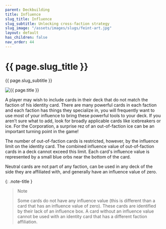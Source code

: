 ```yaml
---
parent: Deckbuilding
title: Influence
slug_title: Influence
slug_subtitle: Unlocking cross-faction strategy
slug_image: "/assets/images/slugs/feint-art.jpg"
layout: default
has_children: false
nav_order: 44
---
```

<div class="slug">
    <div class="title-container">
        <h1 class="page-slug_title">{{ page.slug_title }}</h1>
        <p class="page-slug_subtitle">{{ page.slug_subtitle }}</p>
    </div>
    <div class="image-container faded-left">
        <img src="{{ page.slug_image | relative_url }}" alt="{{ page.title }}" />
    </div>
</div>

A player may wish to include cards in their deck that do not match the faction of his identity card. There are many powerful cards in each faction and each faction has things they specialize in, you will frequently want to use most of your influence to bring these powerful tools to your deck. If you aren’t sure what to add, look for broadly applicable cards like icebreakers or ice. For the Corporation, a surprise rez of an out-of-faction ice can be an important turning point in the game!

The number of out-of-faction cards is restricted, however, by the influence limit on the identity card. The combined influence value of out-of-faction
cards in a deck cannot exceed this limit. Each card's influence value is represented by a small blue orbs near the bottom of the card.

Neutral cards are not part of any faction, can be used in any deck of the side they are affiliated with, and generally have an influence value of zero.

{: .note-title }
> Note
>
> Some cards do not have any influence value (this is different than a card that has an influence value of zero). These cards are identified by their
lack of an influence box. A card without an influence value cannot be used with an identity card that has a different faction affiliation.
